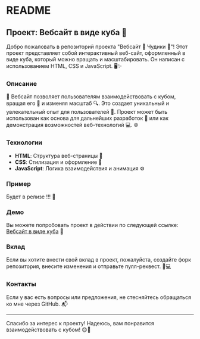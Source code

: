# README

## Проект: Вебсайт в виде куба 🎉

Добро пожаловать в репозиторий проекта "Вебсайт 🥀 Чудики 🤍"! Этот проект представляет собой интерактивный веб-сайт, оформленный в виде куба, который можно вращать и масштабировать. Он написан с использованием HTML, CSS и JavaScript. 🖥️✨

### Описание

🌟 Вебсайт позволяет пользователям взаимодействовать с кубом, вращая его 🔄 и изменяя масштаб 🔍. Это создает уникальный и увлекательный опыт для пользователей 🎉. Проект может быть использован как основа для дальнейших разработок 🚀 или как демонстрация возможностей веб-технологий 💻. 🌐

### Технологии

- **HTML**: Структура веб-страницы 📄
- **CSS**: Стилизация и оформление 🎨
- **JavaScript**: Логика взаимодействия и анимация ⚙️

### Пример

Будет в релизе !!! 🚀

### Демо

Вы можете попробовать проект в действии по следующей ссылке: [Вебсайт в виде куба](https://artpupser.github.io/me_chudiki/) 🔗

### Вклад

Если вы хотите внести свой вклад в проект, пожалуйста, создайте форк репозитория, внесите изменения и отправьте пулл-реквест. 🤝💻

### Контакты

Если у вас есть вопросы или предложения, не стесняйтесь обращаться ко мне через GitHub. 📬

---

Спасибо за интерес к проекту! Надеюсь, вам понравится взаимодействовать с кубом! 😊🎊